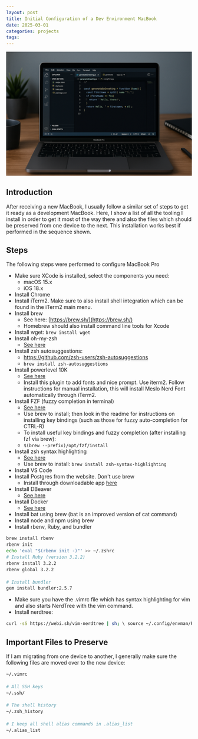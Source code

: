 ```yaml
---
layout: post
title: Initial Configuration of a Dev Environment MacBook
date: 2025-03-01
categories: projects
tags:
---
```


![](/assets/images/2025-03-01-macbook-setup-steps/macbookpro_vscode.png)

## Introduction

After receiving a new MacBook, I usually follow a similar set of steps to get it ready as a development MacBook. Here, I show a list of all the tooling I install in order to get it most of the way there and also the files which should be preserved from one device to the next. This installation works best if performed in the sequence shown.

## Steps

The following steps were performed to configure MacBook Pro

* Make sure XCode is installed, select the components you need:
	* macOS 15.x
	* iOS 18.x
* Install Chrome
* Install iTerm2. Make sure to also install shell integration which can be found in the iTerm2 main menu.
* Install brew
	* See here: [https://brew.sh/](https://brew.sh/)
	* Homebrew should also install command line tools for Xcode
* Install wget: `brew install wget`
* Install oh-my-zsh
	* [See here](https://github.com/ohmyzsh/ohmyzsh)
* Install zsh autosuggestions:
	* https://github.com/zsh-users/zsh-autosuggestions
	* `brew install zsh-autosuggestions`
* Install powerlevel 10K
	* [See here](https://github.com/romkatv/powerlevel10k)
	* Install this plugin to add fonts and nice prompt. Use iterm2. Follow instructions for manual installation, this will install Meslo Nerd Font automatically through iTerm2.
* Install FZF (fuzzy completion in terminal)
	* [See here](https://github.com/junegunn/fzf)
	* Use brew to install; then look in the readme for instructions on installing key bindings (such as those for fuzzy auto-completion for CTRL-R)
	* To install useful key bindings and fuzzy completion (after installing fzf via brew):
	* `$(brew --prefix)/opt/fzf/install`
* Install zsh syntax highlighting
	* [See here](https://github.com/zsh-users/zsh-syntax-highlighting)
	* Use brew to install: `brew install zsh-syntax-highlighting`
* Install VS Code
* Install Postgres from the website. Don't use brew
	* Install through downloadable app [here](https://postgresapp.com/downloads.html)
* Install DBeaver
	* [See here](https://dbeaver.io/download/)
* Install Docker
	* [See here](https://docs.docker.com/desktop/setup/install/mac-install/)
* Install bat using brew (bat is an improved version of cat command)
* Install node and npm using brew
* Install rbenv, Ruby, and bundler

```bash
brew install rbenv
rbenv init
echo 'eval "$(rbenv init -)"' >> ~/.zshrc
# Install Ruby (version 3.2.2)
rbenv install 3.2.2 
rbenv global 3.2.2

# Install bundler
gem install bundler:2.5.7
```

* Make sure you have the .vimrc file which has syntax highlighting for vim and also starts NerdTree with the vim command.
* Install nerdtree:

```bash
curl -sS https://webi.sh/vim-nerdtree | sh; \ source ~/.config/envman/PATH.env
```

## Important Files to Preserve

If I am migrating from one device to another, I generally make sure the following files are moved over to the new device:

```bash
~/.vimrc

# All SSH keys
~/.ssh/

# The shell history
~/.zsh_history

# I keep all shell alias commands in .alias_list
~/.alias_list
```